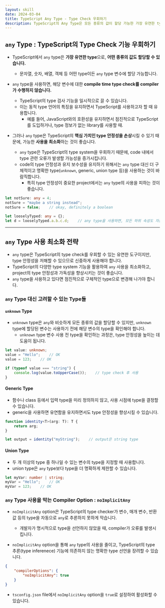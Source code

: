 ```yaml
---
layout: skill
date: 2024-03-04
title: TypeScript Any Type - Type Check 우회하기
description: TypeScript의 Any Type은 모든 종류의 값이 할당 가능한 가장 유연한 type으로, Type Check를 우회할 수 있습니다.
---
```



## `any` Type : TypeScript의 Type Check 기능 우회하기

- TypeScript에서 `any` type은 **가장 유연한 type**으로, **어떤 종류의 값도 할당할 수 있습니다.**
    - 문자열, 숫자, 배열, 객체 등 어떤 type이든 `any` type 변수에 할당 가능합니다.

- `any` type을 사용하면, 해당 변수에 대한 **compile time type check를 compiler가 수행하지 않습니다.**
    - TypeScript의 type 검사 기능을 일시적으로 끌 수 있습니다.
    - 이는 동적 type 언어의 특징을 유지하면서 TypeScript를 사용하고자 할 때 유용합니다.
        - 예를 들어, JavaScript와의 호환성을 유지하면서 점진적으로 TypeScript를 도입하거나, type 정보가 없는 library를 사용할 때.

- 그러나 `any` type은 TypeScript의 **핵심 가치인 type 안정성을 손상**시킬 수 있기 때문에, 가능한 **사용을 최소화**하는 것이 좋습니다.
    - `any` type은 TypeScript의 type system을 우회하기 때문에, code 내에서 type 관련 오류가 발생할 가능성을 증가시킵니다.
    - code의 type 안정성과 유지 보수성을 유지하기 위해서는 `any` type 대신 더 구체적이고 명확한 type(`unknown`, generic, union type 등)을 사용하는 것이 바람직합니다.
        - 특히 type 안정성이 중요한 project에서는 `any` type의 사용을 피하는 것이 좋습니다.


```typescript
let notSure: any = 4;
notSure = "maybe a string instead";
notSure = false;    // okay, definitely a boolean

let looselyTyped: any = {};
let d = looselyTyped.a.b.c.d;    // any type을 사용하면, 모든 하위 속성도 자동으로 any type이 됨
```


---


## `any` Type 사용 최소화 전략

- `any` type은 TypeScript의 type check를 우회할 수 있는 유연한 도구이지만, type 안정성을 저해할 수 있으므로 신중하게 사용해야 합니다.
- TypeScript의 다양한 type system 기능을 활용하여 `any` 사용을 최소화하고, project의 type 안정성과 가독성을 향상시키는 것이 좋습니다.
- `any` type을 사용하고 있다면 점진적으로 구체적인 type으로 변경해 나가야 합니다.


### `any` Type 대신 고려할 수 있는 Type들

#### `unknown` Type

- `unknown` type은 `any`와 비슷하게 모든 종류의 값을 할당할 수 있지만, `unknown` type에 할당된 변수는 사용하기 전에 해당 변수의 type을 확인해야 합니다.
    - `unknown` type 변수 사용 전 type을 확인하는 과정은, type 안정성을 높이는 데 도움이 됩니다.

```typescript
let value: unknown;
value = "Hello";    // OK
value = 123;    // OK

if (typeof value === "string") {
    console.log(value.toUpperCase());    // type check 후 사용
}
```

#### Generic Type

- 함수나 class 등에서 입력 type을 미리 정의하지 않고, 사용 시점에 type을 결정할 수 있습니다.
- generic을 사용하면 유연함을 유지하면서도 type 안정성을 향상시킬 수 있습니다.

```typescript
function identity<T>(arg: T): T {
    return arg;
}

let output = identity("myString");    // output은 string type
```

#### Union Type

- 두 개 이상의 type 중 하나일 수 있는 변수의 type을 지정할 때 사용합니다.
- union type은 `any` type보다 type을 더 명확하게 제한할 수 있습니다.

```typescript
let myVar: number | string;
myVar = "Hello";    // OK
myVar = 123;    // OK
```


### `any` Type 사용을 막는 Compiler Option : `noImplicitAny`

- `noImplicitAny` option은 TypeScript의 type checker가 변수, 매개 변수, 반환 값 등의 type을 자동으로 `any`로 추론하지 못하게 막습니다.
    - 개발자가 명시적으로 type을 선언하지 않았을 때, compiler가 오류를 발생시킵니다.

- `noImplicitAny` option을 통해 `any` type의 사용을 줄이고, TypeScript의 type 추론(type inferenece) 기능에 의존하지 않는 명확한 type 선언을 장려할 수 있습니다.

```json
{
    "compilerOptions": {
        "noImplicitAny": true
    }
}
```

- `tsconfig.json` file에서 `noImplicitAny` option을 `true`로 설정하여 활성화할 수 있습니다.
